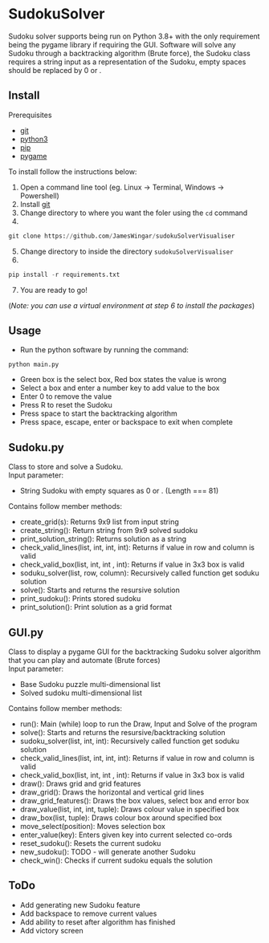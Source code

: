 ﻿# SudokuSolver

Sudoku solver supports being run on Python 3.8+ with the only requirement being the pygame library if requiring the GUI. Software will solve any Sudoku through a backtracking algorithm (Brute force), the Sudoku class requires a string input as a representation of the Sudoku, empty spaces should be replaced by 0 or .

## Install
Prerequisites
* [git](https://git-scm.com/downloads)
* [python3](https://www.python.org/download/releases/3.0/)
* [pip](https://pypi.org/project/pip/)
* [pygame](https://www.pygame.org/)

To install follow the instructions below:
1. Open a command line tool (eg. Linux -> Terminal, Windows -> Powershell)
2. Install [git](https://git-scm.com/downloads)
3. Change directory to where you want the foler using the `cd` command
4. 
```python
git clone https://github.com/JamesWingar/sudokuSolverVisualiser
```
5. Change directory to inside the directory `sudokuSolverVisualiser`
6. 
```python
pip install -r requirements.txt
```
7. You are ready to go!

(*Note: you can use a virtual environment at step 6 to install the packages*)

## Usage
* Run the python software by running the command:
```
python main.py
```
* Green box is the select box, Red box states the value is wrong
* Select a box and enter a number key to add value to the box
* Enter 0 to remove the value
* Press R to reset the Sudoku
* Press space to start the backtracking algorithm
* Press space, escape, enter or backspace to exit when complete

## Sudoku.py
Class to store and solve a Sudoku.  
Input parameter:  
* String Sudoku with empty squares as 0 or . (Length === 81)  

Contains follow member methods:  
* create_grid(s): Returns 9x9 list from input string
* create_string(): Return string from 9x9 solved sudoku
* print_solution_string(): Returns solution as a string
* check_valid_lines(list, int, int, int): Returns if value in row and column is valid
* check_valid_box(list, int, int , int): Returns if value in 3x3 box is valid
* soduku_solver(list, row, column): Recursively called function get soduku solution
* solve(): Starts and returns the resursive solution
* print_sudoku(): Prints stored sudoku
* print_solution(): Print solution as a grid format

## GUI.py
Class to display a pygame GUI for the backtracking Sudoku solver algorithm that you can play and automate (Brute forces)  
Input parameter:  
* Base Sudoku puzzle multi-dimensional list  
* Solved sudoku multi-dimensional list  

Contains follow member methods:   
* run(): Main (while) loop to run the Draw, Input and Solve of the program   
* solve(): Starts and returns the resursive/backtracking solution  
* sudoku_solver(list, int, int): Recursively called function get soduku solution
* check_valid_lines(list, int, int, int): Returns if value in row and column is valid
* check_valid_box(list, int, int , int): Returns if value in 3x3 box is valid
* draw(): Draws grid and grid features
* draw_grid(): Draws the horizontal and vertical grid lines
* draw_grid_features(): Draws the box values, select box and error box
* draw_value(list, int, int, tuple): Draws colour value in specified box
* draw_box(list, tuple): Draws colour box around specified box
* move_select(position): Moves selection box
* enter_value(key): Enters given key into current selected co-ords
* reset_sudoku(): Resets the current sudoku
* new_sudoku(): TODO - will generate another Sudoku
* check_win(): Checks if current sudoku equals the solution

## ToDo
* Add generating new Sudoku feature
* Add backspace to remove current values
* Add ability to reset after algorithm has finished
* Add victory screen
